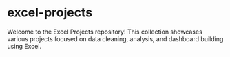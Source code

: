 # excel-projects

Welcome to the Excel Projects repository! This collection showcases various projects focused on data cleaning, analysis, and dashboard building using Excel.

